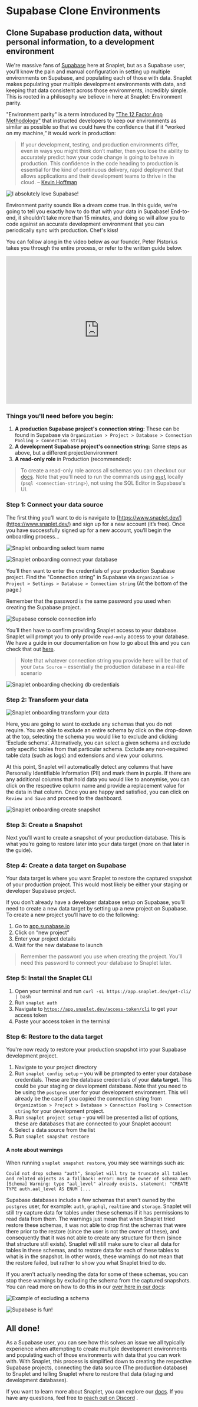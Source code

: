 # Supabase Clone Environments

## Clone Supabase production data, without personal information, to a development environment

We're massive fans of [Supabase](https://supabase.com/) here at Snaplet, but as a Supabase user, you’ll know the pain and manual configuration in setting up multiple environments on Supabase, and populating each of those with data. Snaplet makes populating your multiple development environments with data, and keeping that data consistent across those environments, incredibly simple. This is rooted in a philosophy we believe in here at Snaplet: Environment parity.

"Environment parity" is a term introduced by ["The 12 Factor App Methodology"](https://12factor.net/dev-prod-parity) that instructed developers to keep our environments as similar as possible so that we could have the confidence that if it “worked on my machine,” it would work in production:

> If your development, testing, and production environments differ, even in ways you might think don’t matter, then you lose the ability to accurately predict how your code change is going to behave in production. This confidence in the code heading to production is essential for the kind of continuous delivery, rapid deployment that allows applications and their development teams to thrive in the cloud. – [Kevin Hoffman](https://www.oreilly.com/content/environment-parity-for-rapidly-deployed-cloud-native-apps/)

<div style={{textAlign: 'center'}}>

![I absolutely love Supabase!](/img/snappy-holding-supabase-logo.svg)

</div>

Environment parity sounds like a dream come true. In this guide, we’re going to tell you exactly how to do that with your data in Supabase! End-to-end, it shouldn’t take more than 15 minutes, and doing so will allow you to code against an accurate development environment that you can periodically sync with production. Chef's kiss!

You can follow along in the video below as our founder, Peter Pistorius takes you through the entire process, or refer to the written guide below.

<iframe src="https://www.youtube.com/embed/oPtMMhdhEP4?rel=0" frameborder="0" allow="accelerometer; autoplay; encrypted-media; gyroscope; picture-in-picture; modestbranding; showinfo=0" allowfullscreen width="100%" height="400px"></iframe>

### Things you'll need before you begin:

1. **A production Supabase project's connection string:** These can be found in Supabase via `Organization > Project > Database > Connection Pooling > Connection string`
2. **A development Supabase project's connection string:** Same steps as above, but a different project/environment
3. **A read-only role** in Production (recommended):

> To create a read-only role across all schemas you can checkout our [docs](/guides/postgresql#create-a-read-only-role). Note that you'll need to run the commands using [`psql`](https://www.postgresql.org/docs/current/app-psql.html) locally (`psql <connection-string>`), not using the SQL Editor in Supabase's UI.

### Step 1: Connect your data source

The first thing you’ll want to do is navigate to [https://www.snaplet.dev/](https://www.snaplet.dev/) and sign up for a new account (it’s free). Once you have successfully signed up for a new account, you’ll begin the onboarding process...

![Snaplet onboarding select team name](../../static/screenshots/supabase-integration/onboarding_team_name.png)

![Snaplet onboarding connect your database](../../static/screenshots/supabase-integration/onboarding_connect_db.png)

You’ll then want to enter the credentials of your production Supabase project. Find the "Connection string" in Supabase via `Organization > Project > Settings > Database > Connection string` (At the bottom of the page.)

Remember that the password is the same password you used when creating the Supabase project.

![Supabase console connection info](../../static/screenshots/supabase-integration/supabase_connection_info.png)

You’ll then have to confirm providing Snaplet access to your database. Snaplet will prompt you to only provide `read-only` access to your database. We have a guide in our documentation on how to go about this and you can check that out [here](/guides/postgresql#create-a-read-only-role).

> Note that whatever connection string you provide here will be that of your `Data Source` – essentially the production database in a real-life scenario

![Snaplet onboarding checking db credentials](../../static/screenshots/supabase-integration/onboarding_write_access.png)

### Step 2: Transform your data

![Snaplet onboarding transform your data](../../static/screenshots/supabase-integration/onboarding_transform_data.png)

Here, you are going to want to exclude any schemas that you do not require. You are able to exclude an entire schema by click on the drop-down at the top, selecting the schema you would like to exclude and clicking ‘Exclude schema’. Alternatively, you can select a given schema and exclude only specific tables from that particular schema. Exclude any non-required table data (such as logs) and extensions and view your columns.

At this point, Snaplet will automatically detect any columns that have Personally Identifiable Information (PII) and mark them in purple. If there are any additional columns that hold data you would like to anonymise, you can click on the respective column name and provide a replacement value for the data in that column. Once you are happy and satisfied, you can click on `Review and Save` and proceed to the dashboard.

![Snaplet onboarding create snapshot](../../static/screenshots/supabase-integration/onboarding_create_snapshot.png)

### Step 3: Create a Snapshot

Next you’ll want to create a snapshot of your production database. This is what you’re going to restore later into your data target (more on that later in the guide).

### Step 4: Create a data target on Supabase

Your data target is where you want Snaplet to restore the captured snapshot of your production project. This would most likely be either your staging or developer Supabase project.

If you don’t already have a developer database setup on Supabase, you’ll need to create a new data target by setting up a new project on Supabase. To create a new project you’ll have to do the following:

1. Go to [app.supabase.io](https://app.supabase.io)
2. Click on “new project”
3. Enter your project details
4. Wait for the new database to launch

> Remember the password you use when creating the project. You’ll need this password to connect your database to Snaplet later.

### Step 5: Install the Snaplet CLI

1. Open your terminal and run `curl -sL https://app.snaplet.dev/get-cli/ | bash`
2. Run `snaplet auth`
3. Navigate to [`https://app.snaplet.dev/access-token/cli`](https://app.snaplet.dev/access-token/cli) to get your access token
4. Paste your access token in the terminal

### Step 6: Restore to the data target

You're now ready to restore your production snapshot into your Supabase development project.

1. Navigate to your project directory
2. Run `snaplet config setup` – you will be prompted to enter your database credentials. These are the database credentials of your **data target.** This could be your staging or development database. Note that you need to be using the `postgres` user for your development environment. This will already be the case if you copied the connection string from `Organization > Project > Database > Connection Pooling > Connection string` for your development project.
3. Run `snaplet project setup` - you will be presented a list of options, these are databases that are connected to your Snaplet account
4. Select a data source from the list
5. Run `snaplet snapshot restore`

#### A note about warnings

When running `snaplet snapshot restore`, you may see warnings such as:

```
Could not drop schema "auth", Snaplet will try to truncate all tables and related objects as a fallback: error: must be owner of schema auth
[Schema] Warning: type "aal_level" already exists, statement: "CREATE TYPE auth.aal_level AS ENUM (...
```

Supabase databases include a few schemas that aren't owned by the `postgres` user, for example: `auth`, `graphql`, `realtime` and `storage`. Snaplet will still try capture data for tables under these schemas if it has permissions to read data from them. The warnings just mean that when Snaplet tried restore these schemas, it was not able to drop first the schemas that were there prior to the restore (since the user is not the owner of these), and consequently that it was not able to create any structure for them (since that structure still exists). Snaplet will still make sure to clear all data for tables in these schemas, and to restore data for each of these tables to what is in the snapshot. In other words, these warnings do not mean that the restore failed, but rather to show you what Snaplet tried to do.

If you aren't actually needing the data for some of these schemas, you can stop these warnings by excluding the schema from the captured snapshots. You can read more on how to do this in our [over here in our docs](https://docs.snaplet.dev/references/data-operations/exclude):

![Example of excluding a schema](/img/snaplet-supabase-schema-exclude.png)

<div style={{textAlign: 'center'}}>

![Supabase is fun!](/img/snappy-with-supabase-ball.svg)

</div>

## All done!

As a Supabase user, you can see how this solves an issue we all typically experience when attempting to create multiple development environments and populating each of those environments with data that you can work with. With Snaplet, this process is simplified down to creating the respective Supabase projects, connecting the data source (The production database) to Snaplet and telling Snaplet where to restore that data (staging and development databases).

If you want to learn more about Snaplet, you can explore our [docs](https://docs.snaplet.dev/). If you have any questions, feel free to [reach out on Discord](https://discord.com/invite/6HUuajc866) .
